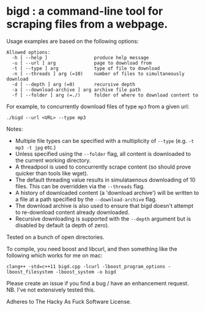 # bigd : a command-line tool for scraping files from a webpage.

Usage examples are based on the following options:

```
Allowed options:
  -h [ --help ]                 produce help message
  -u [ --url ] arg              page to download from
  -t [ --type ] arg             type of file to download
  -n [ --threads ] arg (=10)    number of files to simultaneously download
  -d [ --depth ] arg (=0)       recursive depth
  -a [ --download-archive ] arg archive file path
  -f [ --folder ] arg (=./)     folder of where to download content to
```

For example, to concurrently download files of type `mp3` from a given url:

```
./bigd --url <URL> --type mp3
```
 
Notes:

* Multiple file types can be specified with a multiplicity of `--type` (e.g. `-t mp3 -t jpg` etc.)
* Unless specified using the `--folder` flag, all content is downloaded to the current working directory.
* A threadpool is used to concurrently scrape content (so should prove quicker than tools like wget).
* The default threading value results in simulataenous downloading of 10 files. This can be overridden via the `--threads` flag.
* A history of downloaded content (a 'download archive') will be written to a file at a path specified by the `--download-archive` flag. 
* The download archive is also used to ensure that bigd doesn't attempt to re-download content already downloaded.
* Recursive downloading is supported with the `--depth` argument but is disabled by default (a depth of zero).

Tested on a bunch of open directories.

To compile, you need boost and libcurl, and then something like the following which works for me on mac:

```
clang++ -std=c++11 bigd.cpp -lcurl -lboost_program_options -lboost_filesystem -lboost_system -o bigd
```

Please create an issue if you find a bug / have an enhancement request. NB. I've not extensively tested this.

Adheres to The Hacky As Fuck Software License.